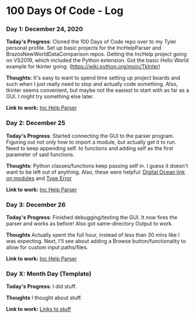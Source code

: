 # 100 Days Of Code - Log

### Day 1: December 24, 2020

**Today's Progress**: Cloned the 100 Days of Code repo over to my Tyler personal profile. Set up basic projects for the IncHelpParser and BrazosNewWorldDataComparison repos. Getting the IncHelp project going on VS2019, which included the Python extension. Got the basic Hello World example for tkinter going. (https://wiki.python.org/moin/TkInter)

**Thoughts:** It's easy to want to spend time setting up project boards and such when I just really need to stop and actually code something. Also, tkinter seems convenient, but maybe not the easiest to start with as far as a GUI. I might try something else later.

**Link to work:** [Inc Help Parser](https://github.com/bertbronaugh/IncHelpParser)

### Day 2: December 25

**Today's Progress**: Started connecting the GUI to the parser program. Figuring out not only how to import a module, but actually get it to run. Need to keep appending self. to functions and adding self as the first parameter of said functions.

**Thoughts**: Python classes/functions keep passing self in. I guess it doesn't want to be left out of anything. Also, these were helpful: [Digital Ocean link on modules](https://www.digitalocean.com/community/tutorials/how-to-write-modules-in-python-3) and [Type Error](https://stackoverflow.com/questions/18884782/typeerror-worker-takes-0-positional-arguments-but-1-was-given)

**Link to work:** [Inc Help Parser](https://github.com/bertbronaugh/IncHelpParser)

### Day 3: December 26

**Today's Progress**: Finished debugging/testing the GUI. It now fires the parser and works as before! Also got same-directory Output to work.

**Thoughts** Actually spent the full hour, instead of less than 30 mins like I was expecting. Next, I'll see about adding a Browse button/functionality to allow for custom input paths/files.

**Link to work:** [Inc Help Parser](https://github.com/bertbronaugh/IncHelpParser)

### Day X: Month Day (Template)

**Today's Progress**: I did stuff.

**Thoughts** I thought about stuff.

**Link to work:** [Links to stuff](http://example.com)
